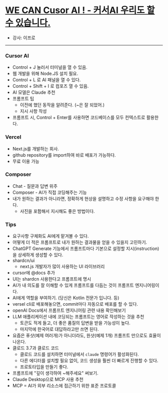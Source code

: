 # [WE CAN Cusor AI ! - 커서AI 우리도 할 수 있습니다.](https://www.inflearn.com/course/we-can-cusor-ai)
- 강사: 이프로
---

### Cursor AI
- Control + J 눌러서 터미널을 열 수 있음.
- 웹 개발을 위해 Node.JS 설치 필요.
- Control + L 로 AI 패널을 열 수 있다.
- Control + Shift + I 로 컴포즈 열 수 있음.
- AI 모델은 Claude 추천
- 프롬프트 팁
  - 이전에 했던 동작을 알려준다. (~은 잘 되었어.)
  - 지시 사항 작성
- 프롬프트 시, Control + Enter를 사용하면 코드베이스를 모두 컨텍스트로 활용한다.

### Vercel
- Next.js를 개발하는 회사.
- github repository를 import하여 바로 배포가 가능하다.
- 무료 이용 가능

### Composer
- Chat - 질문과 답변 위주
- Composer - AI가 직접 코딩해주는 기능
- 내가 원하는 결과가 아니라면, 정확하게 현상을 설명하고 수정 사항을 요구해야 한다.
  - 사진을 포함해서 지시해도 좋은 방법이다.

### Tips
- 요구사항 구체화도 AI에게 맡겨볼 수 있다.
- 어떻게 더 적은 프롬프트로 내가 원하는 결과물을 얻을 수 있을지 고민하기.
- ChatGPT Generate 기능에서 프롬프트마다 기본으로 설정할 지시(instruction)을 상세하게 생성할 수 있다.
- shardcn/ui
  - next.js 개발자가 많이 사용하는 UI 라이브러리
- cursor에 @docs 추가
- UI는 shardcn 사용한다고 프롬프트에 명시
- AI가 내 의도를 잘 이해할 수 있게 프롬프트를 다듬는 것이 프롬프트 엔지니어링이다.
- AI에게 역할을 부여하기. (당신은 Kotlin 전문가 입니다. 등)
- versel cli로 배포해놓으면, commit마다 자동으로 배포를 할 수 있다.
- openAI Docs에서 프롬프트 엔지니어링 관련 내용 확인해보기
- LLM 애플리케이션 내에 코딩되는 프롬프트는 영어로 작성하는 것을 추천
  - 토큰도 적게 들고, 더 좋은 품질의 답변을 받을 가능성이 높다.
  - 마지막에 한국어로 대답하라고만 쓰면 된다.
- 요즘은 퓨샷(예제 여러개)가 아니더라도, 원샷(예제 1개) 프롬프트 만으로도 효율이 나온다.
- 클로드 3.7과 클로드 코드
  - 클로드 코드를 설치하면 터미널에서 `claude` 명령어가 활성화된다.
  - 다른 에디터를 설치할 필요 없이, 코드 생성을 훨씬 더 빠르게 진행할 수 있다.
  - 프로토타입을 만들기 좋다.
- 프롬프트에 "깊이 생각하여 ~해주세요" 써보기.
- Claude Desktop으로 MCP 사용 추천
- MCP = AI가 외부 리소스에 접근하기 위한 표준 프로토콜

